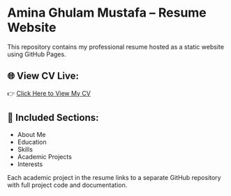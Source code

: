 # Amina Ghulam Mustafa – Resume Website

This repository contains my professional resume hosted as a static website using GitHub Pages.

## 🌐 View CV Live:
👉 [Click Here to View My CV](https://github.com/amina-ghulam-mustafa//cv-website)

## 📄 Included Sections:
- About Me
- Education
- Skills
- Academic Projects
- Interests

Each academic project in the resume links to a separate GitHub repository with full project code and documentation.
